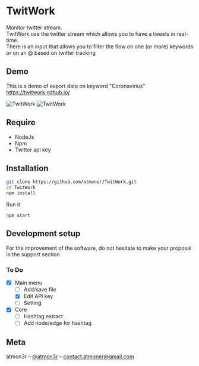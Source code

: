 # TwitWork
Monitor twitter stream.  
TwitWork use the twitter stream which allows you to have a tweets in real-time.  
There is an input that allows you to filter the flow on one (or more) keywords or on an @ based on twitter tracking

## Demo
This is a demo of export data on keyword "Coronavirius"  
https://twitwork.github.io/

![TwitWork](https://s5.gifyu.com/images/ezgif-6-24a9642e1e53.gif)
![TwitWork](https://i.imgur.com/Tq0RSv4.jpg)

## Require

 - NodeJs 
 - Npm 
 - Twitter api key

## Installation

```sh
git clone https://github.com/atmoner/TwitWork.git
cd TwitWork
npm install
```
Run it
```
npm start
```
## Development setup
  
For the improvement of the software, do not hesitate to make your proposal in the support section 

### To Do ###  
 - [x] Main menu
 	 - [ ] Add/save file
	 - [x] Edit API key
   - [ ] Setting
 - [x] Core
	 - [ ] Hashtag extract
	 - [ ] Add node/edge for hashtag
 
## Meta

atmon3r – [@atmon3r](https://twitter.com/atmon3r) – contact.atmoner@gmail.com  
